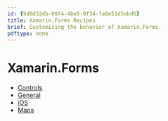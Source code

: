 ```yaml
---
id: {9d0d32db-08f4-4be5-9f34-fa0e51d5ebd6}
title: Xamarin.Forms Recipes
brief: Customizing the behavior of Xamarin.Forms.
pdftype: none
---
```


# Xamarin.Forms

- [Controls](controls/)
- [General](general/)
- [iOS](ios/)
- [Maps](maps/)